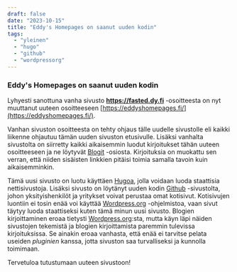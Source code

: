 ```yaml
--- 
draft: false
date: "2023-10-15"
title: "Eddy's Homepages on saanut uuden kodin"
tags:
  - "yleinen"
  - "hugo"
  - "github"
  - "wordpressorg"
---
```


### Eddy's Homepages on saanut uuden kodin

Lyhyesti sanottuna vanha sivusto **https://fasted.dy.fi** -osoitteesta on nyt muuttanut uuteen osoitteeseen [https://eddyshomepages.fi/](https://eddyshomepages.fi/). 

Vanhan sivuston osoitteesta on tehty ohjaus tälle uudelle sivustolle eli kaikki liikenne ohjautuu tämän uuden sivuston etusivulle. Lisäksi vanhalta sivustolta on siirretty kaikki aikaisemmin luodut kirjoitukset tähän uuteen osoitteeseen ja ne löytyvät [Blogit](#posts) -osiosta. Kirjoituksia on muokattu sen verran, että niiden sisäisten linkkien pitäisi toimia samalla tavoin kuin aikaisemminkin.

Tämä uusi sivusto on luotu käyttäen [Hugoa](https://gohugo.io/), jolla voidaan luoda staattisia nettisivustoja. Lisäksi sivusto on löytänyt uuden kodin [Github](https://github.com/) -sivustolta, johon yksityishenkilöt ja yritykset voivat perustaa omat kotisivut. Kotisivujen luontiin ei tosin enää voi käyttää [Wordpress.org](https://wordpress.org/) -ohjelmistoa, vaan sivut täytyy luoda staattiseksi kuten tämä minun uusi sivusto. Blogien kirjoittaminen eroaa tietysti [Wordpress.org](https://wordpress.org/):sta, mutta käyn läpi näiden sivustojen tekemistä ja blogien kirjoittamista paremmin tulevissa kirjoituksissa. Se ainakin eroaa vanhasta, että enää ei tarvitse pelata useiden *pluginien* kanssa, jotta sivuston saa turvalliseksi ja kunnolla toimimaan.

Tervetuloa tutustumaan uuteen sivustoon!
